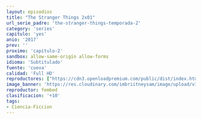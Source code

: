 ```yaml
---
layout: episodios
title: "The Stranger Things 2x01"
url_serie_padre: 'the-stranger-things-temporada-2'
category: 'series'
capitulo: 'yes'
anio: '2017'
prev: ''
proximo: 'capitulo-2'
sandbox: allow-same-origin allow-forms
idioma: 'Subtitulado'
fuente: 'cueva'
calidad: 'Full HD'
reproductores: ["https://cdn3.openloadpremium.com/public/dist/index.html?id=0c7a00d21934ef0142233354088aec32"]
image_banner: 'https://res.cloudinary.com/imbriitneysam/image/upload/v1546469181/stranger-2-banner-min.jpg'
reproductor: fembed
clasificacion: '+10'
tags:
- Ciencia-Ficcion
---
```












